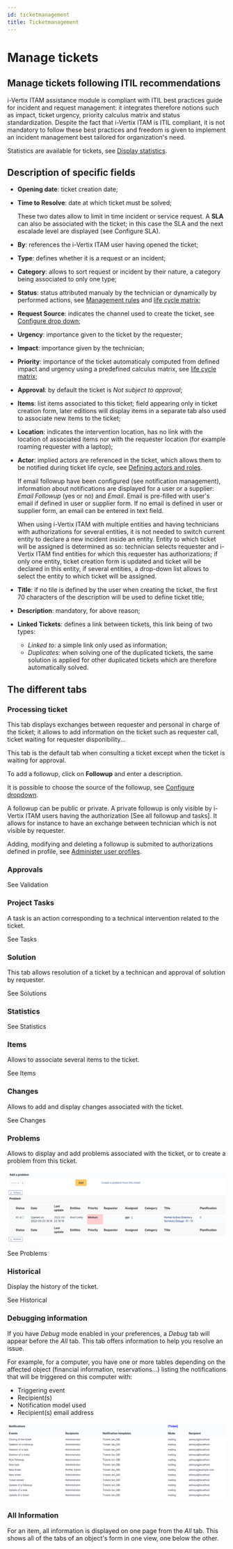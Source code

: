 ```yaml
---
id: ticketmanagement
title: Ticketmanagement
---
```


# Manage tickets

## Manage tickets following ITIL recommendations

i-Vertix ITAM assistance module is compliant with ITIL best practices guide for
incident and request management: it integrates therefore notions such as
impact, ticket urgency, priority calculus matrix and status
standardization. Despite the fact that i-Vertix ITAM is ITIL compliant, it is not
mandatory to follow these best practices and freedom is given to
implement an incident management best tailored for organization's need.

Statistics are available for tickets, see
[Display statistics](../../../modules/assistance/statistics).

## Description of specific fields

- **Opening date**: ticket creation date;

- **Time to Resolve**: date at which ticket must be solved;

  These two dates allow to limit in time incident or service request. A
  **SLA** can also be associated with the ticket; in this case the SLA
  and the next escalade level are displayed (see
  Configure SLA).

- **By**: references the i-Vertix ITAM user having opened the ticket;

- **Type**: defines whether it is a request or an incident;

- **Category**: allows to sort request or incident by their nature, a
  category being associated to only one type;

- **Status**: status attributed manualy by the technician or dynamically
  by performed actions, see
  [Management rules](../../../modules/assistance/tickets/ticketlifecycle) and
  [life cycle matrix](../../../modules/assistance/lifecyclematrix);

- **Request Source**: indicates the channel used to create the ticket,
  see
  [Configure drop down](../../../modules/configuration/dropdowns/index.md);

- **Urgency**: importance given to the ticket by the requester;

- **Impact**: importance given by the technician;

- **Priority**: importance of the ticket automaticaly computed from
  defined impact and urgency using a predefined calculus matrix, see
  [life cycle matrix](../../../modules/assistance/lifecyclematrix);

- **Approval**: by default the ticket is *Not subject to approval*;

- **Items**: list items associated to this ticket; field appearing only
  in ticket creation form, later editions will display items in a
  separate tab also used to associate new items to the ticket;

- **Location**: indicates the intervention location, has no link with
  the location of associated items nor with the requester location (for
  example roaming requester with a laptop);

- **Actor**: implied actors are referenced in the ticket, which allows
  them to be notified during ticket life cycle, see
  [Defining actors and roles](../../../modules/assistance/actors).

  If email followup have been configured (see notification management),
  information about notifications are displayed for a user or a
  supplier: *Email Followup* (yes or no) and *Email*. Email is
  pre-filled with user's email if defined in user or supplier form. If
  no email is defined in user or supplier form, an email can be entered
  in text field.

  
  When using i-Vertix ITAM with multiple entities and having technicians with
  authorizations for several entities, it is not needed to switch
  current entity to declare a new incident inside an entity. Entity to
  which ticket will be assigned is determined as so: technician selects
  requester and i-Vertix ITAM find entities for which this requester has
  authorizations; if only one entity, ticket creation form is updated
  and ticket will be declared in this entity, if several entities, a
  drop-down list allows to select the entity to which ticket will be
  assigned.

- **Title**: if no tile is defined by the user when creating the ticket,
  the first 70 characters of the description will be used to define
  ticket title;

- **Description**: mandatory, for above reason;

- **Linked Tickets**: defines a link between tickets, this link being of
  two types:

  - *Linked to*: a simple link only used as information;
  - *Duplicates*: when solving one of the duplicated tickets, the same
    solution is applied for other duplicated tickets which are therefore
    automatically solved.

  
## The different tabs

### Processing ticket

This tab displays exchanges between requester and personal in charge of
the ticket; it allows to add information on the ticket such as requester
call, ticket waiting for requester disponibility...

This tab is the default tab when consulting a ticket except when the
ticket is waiting for approval.

To add a followup, click on **Followup** and enter a description.

It is possible to choose the source of the followup, see
[Configure dropdown](../../../modules/configuration/dropdowns/index.md).

A followup can be public or private. A private followup is only visible
by i-Vertix ITAM users having the authorization [See all followup and
tasks]. It allows for instance to have an exchange between
technician which is not visible by requester.

Adding, modifying and deleting a followup is submited to authorizations
defined in profile, see
[Administer user profiles](../../../modules/administration/profiles).

### Approvals

See
Validation

### Project Tasks

A task is an action corresponding to a technical intervention related to
the ticket.

See Tasks

### Solution

This tab allows resolution of a ticket by a technican and approval of
solution by requester.

See
Solutions

### Statistics

See
Statistics

### Items

Allows to associate several items to the ticket.

See Items

### Changes

Allows to add and display changes associated with the ticket.

See
Changes

### Problems

Allows to display and add problems associated with the ticket, or to
create a problem from this ticket.

![Creating a problem from a ticket](../../../assets/modules/assistance/images/ticket_problems.png)

See Problems

### Historical

Display the history of the ticket.

See Historical

### Debugging information

If you have *Debug* mode enabled in your preferences, a
*Debug* tab will appear before the *All* tab. This tab offers
information to help you resolve an issue.

For example, for a computer, you have one or more tables depending on
the affected object (financial information, reservations...) listing
the notifications that will be triggered on this computer with:

- Triggering event
- Recipient(s)
- Notification model used
- Recipient(s) email address

![Debugging page](../../../assets/modules/tabs/images/debug.png)

### All Information

For an item, all information is displayed on one page from the *All*
tab. This shows all of the tabs of an object's form in one view, one
below the other.
